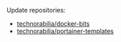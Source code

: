 Update repositories:
* [technorabilia/docker-bits](https://github.com/technorabilia/docker-bits)
* [technorabilia/portainer-templates](https://github.com/technorabilia/portainer-templates)
